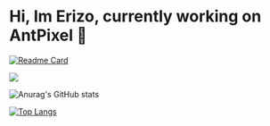 # Hi, Im Erizo, currently working on AntPixel 🔭 
[![Readme Card](https://github-readme-stats.vercel.app/api/pin/?username=Erizo-the-creator&repo=github-readme-stats)](https://github.com/Erizo-the-creator/AntPixel)


![](https://komarev.com/ghpvc/?username=Erizo-the-creator&color=blue&style=flat)

![Anurag's GitHub stats](https://github-readme-stats.vercel.app/api?username=Erizo-the-creator&show_icons=true&theme=radical)

[![Top Langs](https://github-readme-stats.vercel.app/api/top-langs/?username=Erizo-the-creator&layout=compact&theme=radical)](https://github.com/Erizo-the-creator)
